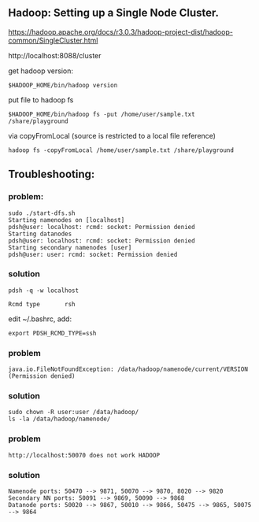 ## Hadoop: Setting up a Single Node Cluster.

https://hadoop.apache.org/docs/r3.0.3/hadoop-project-dist/hadoop-common/SingleCluster.html

http://localhost:8088/cluster

get hadoop version:
```
$HADOOP_HOME/bin/hadoop version
```
put file to hadoop fs
```
$HADOOP_HOME/bin/hadoop fs -put /home/user/sample.txt /share/playground
```
via copyFromLocal (source is restricted to a local file reference)
```
hadoop fs -copyFromLocal /home/user/sample.txt /share/playground
```
## Troubleshooting:
### problem:
```
sudo ./start-dfs.sh
Starting namenodes on [localhost]
pdsh@user: localhost: rcmd: socket: Permission denied
Starting datanodes
pdsh@user: localhost: rcmd: socket: Permission denied
Starting secondary namenodes [user]
pdsh@user: user: rcmd: socket: Permission denied
```
### solution
```
pdsh -q -w localhost
```
```
Rcmd type		rsh
```
edit ~/.bashrc, add:
```
export PDSH_RCMD_TYPE=ssh
```
### problem
```
java.io.FileNotFoundException: /data/hadoop/namenode/current/VERSION (Permission denied)
```
### solution
```
sudo chown -R user:user /data/hadoop/
ls -la /data/hadoop/namenode/
```
### problem
```
http://localhost:50070 does not work HADOOP
```
### solution
```
Namenode ports: 50470 --> 9871, 50070 --> 9870, 8020 --> 9820
Secondary NN ports: 50091 --> 9869, 50090 --> 9868
Datanode ports: 50020 --> 9867, 50010 --> 9866, 50475 --> 9865, 50075 --> 9864
```
